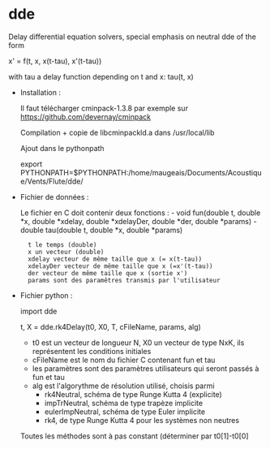 # dde
Delay differential equation solvers, special emphasis on neutral dde of the form

x' = f(t, x, x(t-tau), x'(t-tau))

with tau a delay function depending on t and x: tau(t, x)

* Installation : 

    Il faut télécharger cminpack-1.3.8 par exemple sur https://github.com/devernay/cminpack

    Compilation + copie de libcminpackld.a dans /usr/local/lib

    Ajout dans le pythonpath

    export PYTHONPATH=$PYTHONPATH:/home/maugeais/Documents/Acoustique/Vents/Flute/dde/


* Fichier de données :

    Le fichier en C doit contenir deux fonctions : 
        - void fun(double t, double *x, double *xdelay, double *xdelayDer, double *der, double *params)
        - double tau(double t, double *x, double *params)
        
        t le temps (double)
        x un vecteur (double)
        xdelay vecteur de même taille que x (= x(t-tau))
        xdelayDer vecteur de même taille que x (=x'(t-tau))
        der vecteur de même taille que x (sortie x')
        params sont des paramêtres transmis par l'utilisateur
        
* Fichier python :

    import dde
        
    t, X = dde.rk4Delay(t0, X0, T, cFileName, params, alg) 
    
    - t0 est un vecteur de longueur N, X0 un vecteur de type NxK, ils représentent les conditions initiales
    - cFileName est le nom du fichier C contenant fun et tau
    - les paramètres sont des paramètres utilisateurs qui seront passés à fun et tau 
    - alg est l'algorythme de résolution  utilisé, choisis parmi
        * rk4Neutral, schéma de type Runge Kutta 4 (explicite)
        * impTrNeutral, schéma de type trapèze implicite
        * eulerImpNeutral, schéma de type Euler implicite
        * rk4, de type Runge Kutta 4 pour les systèmes non neutres
        
    Toutes les méthodes sont à pas constant (déterminer par t0[1]-t0[0]
